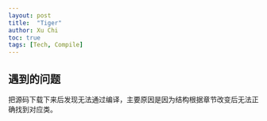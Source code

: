 ```yaml
---
layout: post
title:  "Tiger"
author: Xu Chi
toc: true
tags: [Tech, Compile]
---
```


## 遇到的问题

把源码下载下来后发现无法通过编译，主要原因是因为结构根据章节改变后无法正确找到对应类。